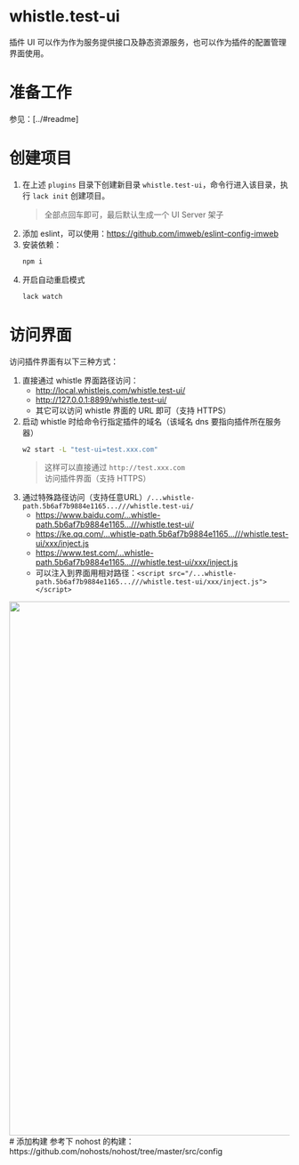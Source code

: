 # whistle.test-ui
插件 UI 可以作为作为服务提供接口及静态资源服务，也可以作为插件的配置管理界面使用。

# 准备工作
参见：[../#readme]

# 创建项目
1. 在上述 `plugins` 目录下创建新目录 `whistle.test-ui`，命令行进入该目录，执行 `lack init` 创建项目。
    > 全部点回车即可，最后默认生成一个 UI Server 架子
2. 添加 eslint，可以使用：https://github.com/imweb/eslint-config-imweb
3. 安装依赖：
    ``` txt
    npm i
    ```
4. 开启自动重启模式
    ``` sh
    lack watch
    ```

# 访问界面
访问插件界面有以下三种方式：
1. 直接通过 whistle 界面路径访问：
   - http://local.whistlejs.com/whistle.test-ui/
   - http://127.0.0.1:8899/whistle.test-ui/
   - 其它可以访问 whistle 界面的 URL 即可（支持 HTTPS）
2. 启动 whistle 时给命令行指定插件的域名（该域名 dns 要指向插件所在服务器）
    ``` sh
    w2 start -L "test-ui=test.xxx.com"
    ```
    > 这样可以直接通过 `http://test.xxx.com` 访问插件界面（支持 HTTPS）
3. 通过特殊路径访问（支持任意URL）`/...whistle-path.5b6af7b9884e1165...///whistle.test-ui/`
    - https://www.baidu.com/...whistle-path.5b6af7b9884e1165...///whistle.test-ui/
    - https://ke.qq.com/...whistle-path.5b6af7b9884e1165...///whistle.test-ui/xxx/inject.js
    - https://www.test.com/...whistle-path.5b6af7b9884e1165...///whistle.test-ui/xxx/inject.js
    - 可以注入到界面用相对路径：`<script src="/...whistle-path.5b6af7b9884e1165...///whistle.test-ui/xxx/inject.js"></script>`
<img width="960" src="https://user-images.githubusercontent.com/11450939/71641311-9b650800-2cd4-11ea-88c9-d954aef61121.png">
# 添加构建
参考下 nohost 的构建：https://github.com/nohosts/nohost/tree/master/src/config
